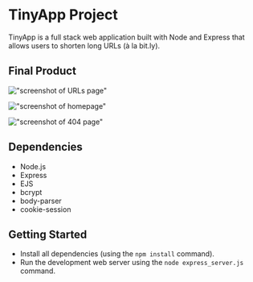 # TinyApp Project

TinyApp is a full stack web application built with Node and Express that allows users to shorten long URLs (à la bit.ly).

## Final Product

!["screenshot of URLs page"](https://github.com/soupIsTheCurrencyOfTheFuture/tinyapp/blob/main/docs/Screen%20Shot%202021-08-05%20at%204.47.42%20PM.png)

!["screenshot of homepage"](https://github.com/soupIsTheCurrencyOfTheFuture/tinyapp/blob/main/docs/Screen%20Shot%202021-08-05%20at%204.45.43%20PM.png)

!["screenshot of 404 page"](https://github.com/soupIsTheCurrencyOfTheFuture/tinyapp/blob/main/docs/Screen%20Shot%202021-08-05%20at%204.46.41%20PM.png)

## Dependencies

- Node.js
- Express
- EJS
- bcrypt
- body-parser
- cookie-session

## Getting Started

- Install all dependencies (using the `npm install` command).
- Run the development web server using the `node express_server.js` command.